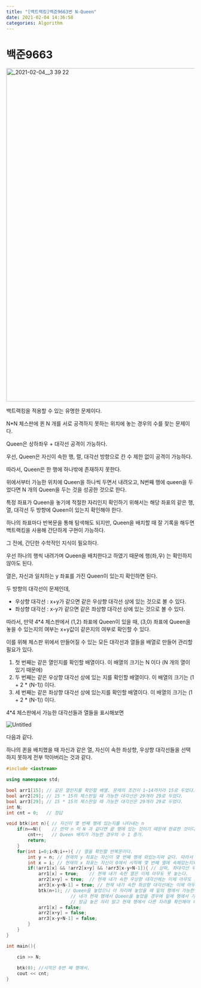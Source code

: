 ```yaml
---
title: "[백트랙킹]백준9663번 N-Queen"
date: 2021-02-04 14:36:58
categories: Algorithm
---
```

# 백준9663

<img width="888" alt="_2021-02-04__3 39 22" src="https://user-images.githubusercontent.com/55180768/106849631-5fca1800-66f6-11eb-87c4-2fe89aae8b2e.png">

백트랙킹을 적용할 수 있는 유명한 문제이다.

N*N 체스판에 퀸 N 개를 서로 공격하지 못하는 위치에 놓는 경우의 수를 찾는 문제이다.

Queen은 상하좌우 + 대각선 공격이 가능하다. 

우선, Queen은 자신이 속한 행, 렬, 대각선 방향으로 칸 수 제한 없이 공격이 가능하다. 

따라서, Queen은 한 행에 하나밖에 존재하지 못한다. 

위에서부터 가능한 위치에 Queen을 하나씩 두면서 내려오고, N번째 행에 queen을 두었다면 N 개의 Queen을 두는 것을 성공한 것으로 한다. 

특정 좌표가 Queen을 놓기에 적절한 자리인지 확인하기 위해서는 해당 좌표의 같은 행, 열, 대각선 두 방향에 Queen이 있는지 확인해야 한다. 

하나의 좌표마다 반복문을 통해 탐색해도 되지만, Queen을 배치할 때 잘 기록을 해두면 백트랙킹을 사용해 간단하게 구현이 가능하다. 

그 전에, 간단한 수학적인 지식이 필요하다. 

우선 하나의 행씩 내려가며 Queen을 배치한다고 하였기 때문에 행(좌,우) 는 확인하지 않아도 된다. 

열은, 자신과 일치하는 y 좌표를 가진 Queen이 있는지 확인하면 된다. 

두 방향의 대각선이 문제인데, 

- 우상향 대각선 : x+y가 같으면 같은 우상향 대각선 상에 있는 것으로 볼 수 있다.
- 좌상향 대각선 : x-y가 같으면 같은 좌상향 대각선 상에 있는 것으로 볼 수 있다.

따라서, 만약 4*4 체스판에서 (1,2) 좌표에 Queen이 있을 때, (3,0) 좌표에 Queen을 놓을 수 있는지의 여부는 x+y값이 같은지의 여부로 확인할 수 있다. 

이를 위해 체스판 위에서 만들어질 수 있는 모든 대각선과 열들을 배열로 만들어 관리할 필요가 있다. 

1. 첫 번째는 같은 열인지를 확인할 배열이다. 이 배열의 크기는 N 이다 (N 개의 열이 있기 때문에)
2. 두 번째는 같은 우상향 대각선 상에 있는 지를 확인할 배열이다. 이 배열의 크기는 (1 + 2 * (N-1)) 이다. 
3. 세 번째는 같은 좌상향 대각선 상에 있는지를 확인할 배열이다. 이 배열의 크기는 (1 + 2 * (N-1)) 이다. 

4*4 체스판에서 가능한 대각선들과 열들을 표시해보면

![Untitled](https://user-images.githubusercontent.com/55180768/106849634-6193db80-66f6-11eb-9bb8-72448f556fcc.png)


다음과 같다. 

하나의 퀸을 배치했을 때 자신과 같은 열, 자신이 속한 좌상향, 우상향 대각선들을 선택하지 못하게 전부 막아버리는 것과 같다. 

```cpp
#include <iostream>

using namespace std;

bool arr1[15]; // 같은 열인지를 확인할 배열. 문제의 조건이 1~14까지라 15로 두었다. 
bool arr2[29]; // 15 * 15의 체스판일 때 가능한 대각선은 29개라 29로 두었다. 
bool arr3[29]; // 15 * 15의 체스판일 때 가능한 대각선은 29개라 29로 두었다. 
int N;
int cnt = 0;   // 정답 

void btk(int n){ // 자신이 몇 번째 행에 있는지를 나타내는 n 
    if(n==N){    // 만약 n 이 N 과 같다면 끝 행에 있는 것이기 때문에 완료한 것이다.base condition
        cnt++;   // Queen 배치가 가능한 경우의 수 1 증가.
        return;
    }
    for(int i=0;i<N;i++){ // 열을 확인할 반복문이다. 
        int y = n; // 현재의 y 좌표는 자신이 몇 번째 행에 와있는지와 같다. 따라서 n.
        int x = i; // 현재의 x 좌표는 자신이 0에서 시작해 몇 번째 열에 속해있는지와 같다. 따라서 i
        if(!arr1[x] && !arr2[x+y] && !arr3[x-y+N-1]){ // 상하, 좌대각선 우대각선 모두 가능
            arr1[x] = true;    // 현재 내가 속한 열은 이제 아무도 못 놓는다.
            arr2[x+y] = true;  // 현재 내가 속한 우상향 대각선에는 이제 아무도 못 놓는다.
            arr3[x-y+N-1] = true; // 현재 내가 속한 좌상향 대각선에는 이제 아무도 못 놓는다.
            btk(n+1); // Queen을 놓았으니 이 자리에 놓았을 때 밑의 행에서 가능한 자리를 찾는다.
						// 내가 현재 행에서 Queen을 놓았을 경우에 밑에 행에서 가능한 모든 경우의 수를 확인함.
						// 방금 놓은 자리 말고 현재 행에서 다른 자리를 확인해야 하기 때문에 다시 물러야 함.
            arr1[x] = false; 
            arr2[x+y] = false;
            arr3[x-y+N-1] = false;
        }
    }
}

int main(){

    cin >> N;
    
    btk(0); //시작은 0번 째 행에서. 
    cout << cnt;
}
```
